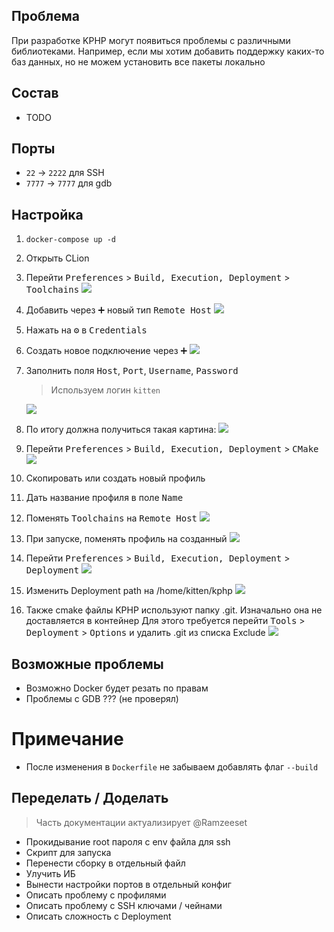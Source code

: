 ## Проблема

При разработке KPHP могут появиться проблемы с различными библиотеками.
Например, если мы хотим добавить поддержку каких-то баз данных, но не можем
установить все пакеты локально

## Состав

- TODO

## Порты

- `22` -> `2222` для SSH
- `7777` -> `7777` для gdb

## Настройка

1. `docker-compose up -d`
2. Открыть CLion
3. Перейти <kbd>Preferences</kbd> > <kbd>Build, Execution, Deployment</kbd> > <kbd>Toolchains</kbd>
   ![](docs/11.png)
4. Добавить через <kbd>➕</kbd> новый тип <kbd>Remote Host</kbd>
   ![](docs/12.png)
5. Нажать на <kbd>⚙️</kbd> в <kbd>Credentials</kbd>
6. Создать новое подключение через <kbd>➕</kbd>
   ![](docs/13.png)
7. Заполнить поля <kbd>Host</kbd>, <kbd>Port</kbd>, <kbd>Username</kbd>, <kbd>Password</kbd>
   > Используем логин `kitten`

   ![](docs/14.png)
8. По итогу должна получиться такая картина:
   ![](docs/15.png)
9. Перейти <kbd>Preferences</kbd> > <kbd>Build, Execution, Deployment</kbd> > <kbd>CMake</kbd>
   ![](docs/21.png)
10. Скопировать или создать новый профиль
11. Дать название профиля в поле <kbd>Name</kbd>
12. Поменять <kbd>Toolchains</kbd> на <kbd>Remote Host</kbd>
    ![](docs/22.png)
13. При запуске, поменять профиль на созданный
    ![](docs/23.png)
14. Перейти <kbd>Preferences</kbd> > <kbd>Build, Execution, Deployment</kbd> > <kbd>Deployment</kbd>
    ![](docs/31.png)
15. Изменить Deployment path на /home/kitten/kphp
    ![](docs/32.png)
16. Также cmake файлы KPHP используют папку .git. Изначально она не доставляется в контейнер
Для этого требуется перейти <kbd>Tools</kbd> > <kbd>Deployment</kbd> > <kbd>Options</kbd> и удалить
.git из списка Exclude
    ![](docs/41.png)

## Возможные проблемы

- Возможно Docker будет резать по правам
- Проблемы с GDB ??? (не проверял)

# Примечание

- После изменения в `Dockerfile` не забываем добавлять флаг `--build`


## Переделать / Доделать

> Часть документации актуализирует @Ramzeeset

- Прокидывание root пароля с env файла для ssh
- Скрипт для запуска
- Перенести сборку в отдельный файл
- Улучить ИБ
- Вынести настройки портов в отдельный конфиг
- Описать проблему с профилями
- Описать проблему с SSH ключами / чейнами
- Описать сложность с Deployment
